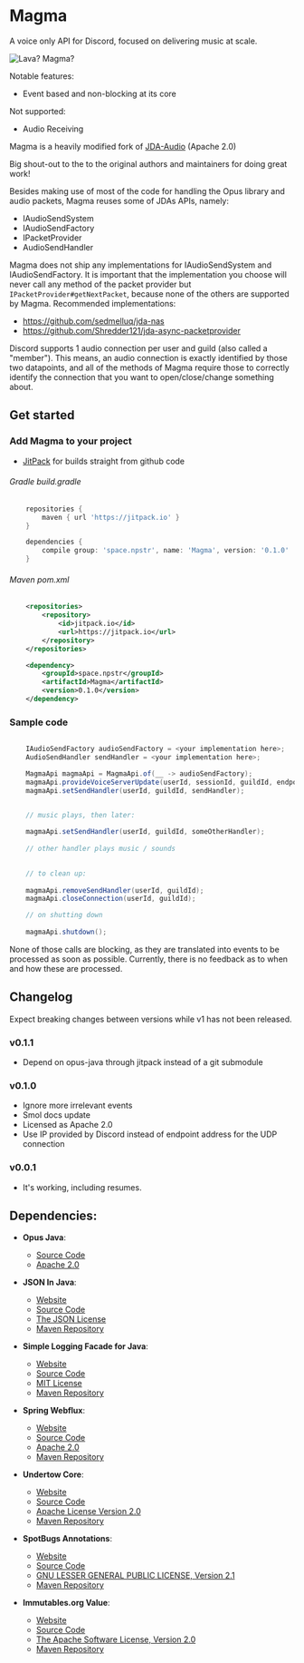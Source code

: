 # Magma

A voice only API for Discord, focused on delivering music at scale.

![Lava? Magma?](https://i.imgur.com/8Nudc2k.png)


Notable features:
- Event based and non-blocking at its core

Not supported:
- Audio Receiving


Magma is a heavily modified fork of [JDA-Audio](https://github.com/DV8FromTheWorld/JDA-Audio) (Apache 2.0)

Big shout-out to the to the original authors and maintainers for doing great work!

Besides making use of most of the code for handling the Opus library and audio packets,
Magma reuses some of JDAs APIs, namely:
- IAudioSendSystem
- IAudioSendFactory
- IPacketProvider
- AudioSendHandler

Magma does not ship any implementations for IAudioSendSystem and IAudioSendFactory.
It is important that the implementation you choose will never call any method of the packet provider but
`IPacketProvider#getNextPacket`, because none of the others are supported by Magma.
Recommended implementations:
- https://github.com/sedmelluq/jda-nas
- https://github.com/Shredder121/jda-async-packetprovider


Discord supports 1 audio connection per user and guild (also called a "member").
This means, an audio connection is exactly identified by those two datapoints,
and all of the methods of Magma require those to correctly identify the connection
that you want to open/close/change something about.


## Get started

### Add Magma to your project

- [JitPack](https://jitpack.io/#space.npstr/Magma) for builds straight from github code

###### Gradle build.gradle
```groovy
    repositories {
        maven { url 'https://jitpack.io' }
    }

    dependencies {
        compile group: 'space.npstr', name: 'Magma', version: '0.1.0'
    }
```

###### Maven pom.xml
```xml
    <repositories>
        <repository>
            <id>jitpack.io</id>
            <url>https://jitpack.io</url>
        </repository>        
    </repositories>

    <dependency>
        <groupId>space.npstr</groupId>
        <artifactId>Magma</artifactId>
        <version>0.1.0</version>
    </dependency>
```

### Sample code

```java

    IAudioSendFactory audioSendFactory = <your implementation here>;
    AudioSendHandler sendHandler = <your implementation here>;

    MagmaApi magmaApi = MagmaApi.of(__ -> audioSendFactory);
    magmaApi.provideVoiceServerUpdate(userId, sessionId, guildId, endpoint, token);
    magmaApi.setSendHandler(userId, guildId, sendHandler);


    // music plays, then later:
    
    magmaApi.setSendHandler(userId, guildId, someOtherHandler);
    
    // other handler plays music / sounds

    
    // to clean up:   
    
    magmaApi.removeSendHandler(userId, guildId);
    magmaApi.closeConnection(userId, guildId);

    // on shutting down
    
    magmaApi.shutdown();    

```

None of those calls are blocking, as they are translated into events to be processed as soon as possible.
Currently, there is no feedback as to when and how these are processed.


## Changelog

Expect breaking changes between versions while v1 has not been released.

### v0.1.1
- Depend on opus-java through jitpack instead of a git submodule

### v0.1.0
- Ignore more irrelevant events
- Smol docs update
- Licensed as Apache 2.0
- Use IP provided by Discord instead of endpoint address for the UDP connection

### v0.0.1
- It's working, including resumes.


## Dependencies:

- **Opus Java**:
  - [Source Code](https://github.com/discord-java/opus-java)
  - [Apache 2.0](https://github.com/discord-java/opus-java/blob/634c74a76c311252a6b5c91b1533d2baa7990406/src/main/java/net/dv8tion/jda/core/utils/NativeUtil.java)

- **JSON In Java**:
  - [Website](http://json.org/)
  - [Source Code](https://github.com/stleary/JSON-java)
  - [The JSON License](http://json.org/license)
  - [Maven Repository](https://mvnrepository.com/artifact/org.json/json)

- **Simple Logging Facade for Java**:
  - [Website](https://www.slf4j.org/)
  - [Source Code](https://github.com/qos-ch/slf4j)
  - [MIT License](http://www.opensource.org/licenses/mit-license.php)
  - [Maven Repository](https://mvnrepository.com/artifact/org.slf4j/slf4j-api/)

- **Spring Webflux**:
  - [Website](https://projects.spring.io/spring-framework/)
  - [Source Code](https://github.com/spring-projects/spring-framework)
  - [Apache 2.0](http://www.apache.org/licenses/LICENSE-2.0)
  - [Maven Repository](https://mvnrepository.com/artifact/org.springframework/spring-webflux)
  
- **Undertow Core**:
  - [Website](http://undertow.io/)
  - [Source Code](https://github.com/undertow-io/undertow)
  - [Apache License Version 2.0](http://repository.jboss.org/licenses/apache-2.0.txt)
  - [Maven Repository](https://mvnrepository.com/artifact/io.undertow/undertow-core) 

- **SpotBugs Annotations**:
  - [Website](https://spotbugs.github.io/)
  - [Source Code](https://github.com/spotbugs/spotbugs)
  - [GNU LESSER GENERAL PUBLIC LICENSE, Version 2.1](https://www.gnu.org/licenses/old-licenses/lgpl-2.1.en.html)
  - [Maven Repository](https://mvnrepository.com/artifact/com.github.spotbugs/spotbugs-annotations)

- **Immutables.org Value**:
  - [Website](http://immutables.org/)
  - [Source Code](https://github.com/immutables/immutables)
  - [The Apache Software License, Version 2.0](http://www.apache.org/licenses/LICENSE-2.0.txt)
  - [Maven Repository](https://mvnrepository.com/artifact/org.immutables/value)
